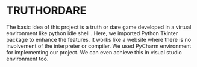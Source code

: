 # TRUTHORDARE
The basic idea of this project is a truth or dare game developed in a virtual environment like python idle shell . Here, we imported Python Tkinter package to enhance the features. It works like a website where there is no involvement of the interpreter or compiler. We used PyCharm environment for implementing our project. We can even achieve this in visual studio environment too.



